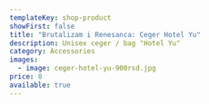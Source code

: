 ```yaml
---
templateKey: shop-product
showFirst: false
title: "Brutalizam i Renesanca: Ceger Hotel Yu"
description: Unisex ceger / bag "Hotel Yu"
category: Accessories
images:
  - image: ceger-hotel-yu-900rsd.jpg
price: 8
available: true
---
```


